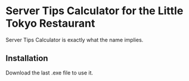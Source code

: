 # Server Tips Calculator for the Little Tokyo Restaurant

Server Tips Calculator is exactly what the name implies.

## Installation

Download the last .exe file to use it.
